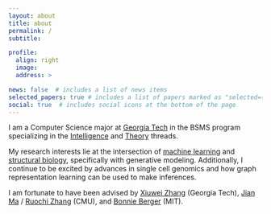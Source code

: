 ```yaml
---
layout: about
title: about
permalink: /
subtitle:

profile:
  align: right
  image: 
  address: >

news: false  # includes a list of news items
selected_papers: true # includes a list of papers marked as "selected={true}"
social: true  # includes social icons at the bottom of the page
---
```


<!-- Write your biography here. Tell the world about yourself. Link to your favorite [subreddit](http://reddit.com). You can put a picture in, too. The code is already in, just name your picture `prof_pic.jpg` and put it in the `img/` folder.

Put your address / P.O. box / other info right below your picture. You can also disable any these elements by editing `profile` property of the YAML header of your `_pages/about.md`. Edit `_bibliography/papers.bib` and Jekyll will render your [publications page](/al-folio/publications/) automatically.

Link to your social media connections, too. This theme is set up to use [Font Awesome icons](http://fortawesome.github.io/Font-Awesome/) and [Academicons](https://jpswalsh.github.io/academicons/), like the ones below. Add your Facebook, Twitter, LinkedIn, Google Scholar, or just disable all of them. -->

I am a Computer Science major at [Georgia Tech](http://gatech.edu) in the BSMS program specializing in the [Intelligence](https://www.cc.gatech.edu/academics/threads/intelligence) and [Theory](https://www.cc.gatech.edu/academics/threads/theory) threads.

My research interests lie at the intersection of [machine learning]() and [structural biology](), specifically with generative modeling. Additionally, I continue to be excited by advances in single cell genomics and how graph representation learning can be used to make inferences.

I am fortunate to have been advised by [Xiuwei Zhang](https://xiuweizhang.wordpress.com/) (Georgia Tech), [Jian Ma](https://www.cs.cmu.edu/~jianma/) / [Ruochi Zhang](https://ruochiz.com/) (CMU), and [Bonnie Berger](https://people.csail.mit.edu/bab/) (MIT).